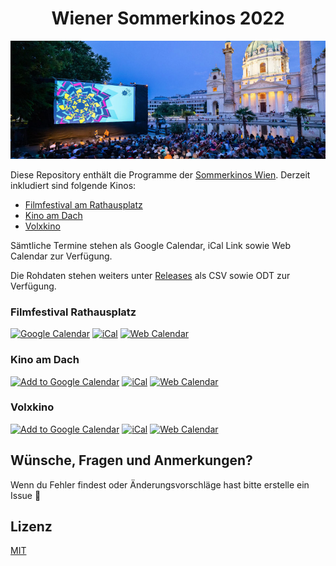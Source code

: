 <div align="center">

# Wiener Sommerkinos 2022

<img alt="logo" src="header.jpg" width="800px" height="auto">
  
</div>

Diese Repository enthält die Programme der [Sommerkinos Wien](https://www.stadt-wien.at/freizeit/kino/sommerkino.html). Derzeit inkludiert sind folgende Kinos: 
- [Filmfestival am Rathausplatz](https://filmfestival-rathausplatz.at/)
- [Kino am Dach](https://kinoamdach.at/)
- [Volxkino](https://www.volxkino.at/)

Sämtliche Termine stehen als Google Calendar, iCal Link sowie Web Calendar zur Verfügung.

Die Rohdaten stehen weiters unter [Releases]() als CSV sowie ODT zur Verfügung.

### Filmfestival Rathausplatz

<a href="https://calendar.google.com/calendar/u/0?cid=czBvNHYzc2tqdWg3cTVvZTRhc3VnMWhmNDhAZ3JvdXAuY2FsZW5kYXIuZ29vZ2xlLmNvbQ"><img src="https://img.shields.io/static/v1?label=&message=Google+Calendar&color=%234285F4&style=for-the-badge&logo=google-calendar&logoColor=%23ffffff" alt="Google Calendar"></a>
<a href="https://calendar.google.com/calendar/ical/s0o4v3skjuh7q5oe4asug1hf48%40group.calendar.google.com/public/basic.ics"><img src="https://img.shields.io/static/v1?label=&message=iCal&color=%2321bac9&style=for-the-badge&logo=add-this&logoColor=%23ffffff" alt="iCal"></a>
<a href="https://calendar.google.com/calendar/embed?src=s0o4v3skjuh7q5oe4asug1hf48%40group.calendar.google.com&ctz=Europe%2FVienna"><img src="https://img.shields.io/static/v1?label=&message=Web+Calendar&color=%23d6b81f&style=for-the-badge" alt="Web Calendar"></a>

### Kino am Dach

<a href="https://calendar.google.com/calendar/u/0?cid=ZjJkNHRuM3MyY3ZhMDE1azBpanFpaTRoN3NAZ3JvdXAuY2FsZW5kYXIuZ29vZ2xlLmNvbQ"><img src="https://img.shields.io/static/v1?label=&message=Google+Calendar&color=%234285F4&style=for-the-badge&logo=google-calendar&logoColor=%23ffffff" alt="Add to Google Calendar"></a>
<a href="https://calendar.google.com/calendar/ical/f2d4tn3s2cva015k0ijqii4h7s%40group.calendar.google.com/public/basic.ics"><img src="https://img.shields.io/static/v1?label=&message=iCal&color=%2321bac9&style=for-the-badge" alt="iCal"></a>
<a href="https://calendar.google.com/calendar/embed?src=f2d4tn3s2cva015k0ijqii4h7s%40group.calendar.google.com&ctz=Europe%2FVienna"><img src="https://img.shields.io/static/v1?label=&message=Web+Calendar&color=%23d6b81f&style=for-the-badge" alt="Web Calendar"></a>

### Volxkino

<a href="https://calendar.google.com/calendar/u/0?cid=djc2ZWNhNWNramZ2a29nZzAzaTY5Z2NwN29AZ3JvdXAuY2FsZW5kYXIuZ29vZ2xlLmNvbQ"><img src="https://img.shields.io/static/v1?label=&message=Google+Calendar&color=%234285F4&style=for-the-badge&logo=google-calendar&logoColor=%23ffffff" alt="Add to Google Calendar"></a>
<a href="https://calendar.google.com/calendar/ical/v76eca5ckjfvkogg03i69gcp7o%40group.calendar.google.com/public/basic.ics"><img src="https://img.shields.io/static/v1?label=&message=iCal&color=%2321bac9&style=for-the-badge" alt="iCal"></a>
<a href="https://calendar.google.com/calendar/embed?src=v76eca5ckjfvkogg03i69gcp7o%40group.calendar.google.com&ctz=Europe%2FVienna"><img src="https://img.shields.io/static/v1?label=&message=Web+Calendar&color=%23d6b81f&style=for-the-badge" alt="Web Calendar"></a>

## Wünsche, Fragen und Anmerkungen? 

Wenn du Fehler findest oder Änderungsvorschläge hast bitte erstelle ein Issue 🙂

## Lizenz

[MIT](./License)


